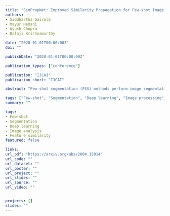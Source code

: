 ```yaml
---
title: "SimPropNet: Improved Similarity Propagation for Few-shot Image Segmentation"
authors:
- Siddhartha Gairola
- Mayur Hemani
- Ayush Chopra
- Balaji Krishnamurthy

date: "2020-01-01T00:00:00Z"
doi: ""

publishDate: "2020-01-01T00:00:00Z"

publication_types: ["conference"]

publication: "IJCAI"
publication_short: "IJCAI"

abstract: "Few-shot segmentation (FSS) methods perform image segmentation for a particular object class in a target (query) image, using a small set of (support) image-mask pairs. Recent deep neural network based FSS methods leverage high-dimensional feature similarity between the foreground features of the support images and the query image features. In this work, we demonstrate gaps in the utilization of this similarity information in existing methods, and present a framework - SimPropNet, to bridge those gaps. We propose to jointly predict the support and query masks to force the support features to share characteristics with the query features. We also propose to utilize similarities in the background regions of the query and support images using a novel foreground-background attentive fusion mechanism. Our method achieves state-of-the-art results for one-shot and five-shot segmentation on the PASCAL-5i dataset. The paper includes detailed analysis and ablation studies for the proposed improvements and quantitative comparisons with contemporary methods."

tags: ["Few-shot", "Segmentation", "Deep learning", "Image processing", "Neural networks"]
summary: ""

tags:
- Few-shot
- Segmentation
- Deep learning
- Image analysis
- Feature similarity
featured: false

links:
url_pdf: "https://arxiv.org/abs/2004.15014"
url_code: ""
url_dataset: ""
url_poster: ""
url_project: ""
url_slides: ""
url_source: ""
url_video: ""


projects: []
slides: ""
---
```

